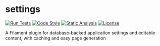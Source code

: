 # settings

[![Run Tests](https://github.com/huythang304/settings/actions/workflows/tests.yml/badge.svg)](https://github.com/huythang304/settings/actions/workflows/tests.yml)
[![Code Style](https://github.com/huythang304/settings/actions/workflows/code-style.yml/badge.svg)](https://github.com/huythang304/settings/actions/workflows/code-style.yml)
[![Static Analysis](https://github.com/huythang304/settings/actions/workflows/static-analysis.yml/badge.svg)](https://github.com/huythang304/settings/actions/workflows/static-analysis.yml)
[![License](https://img.shields.io/packagist/l/huythang304/settings)](https://packagist.org/packages/huythang304/settings)

A Filament plugin for database-backed application settings and editable content, with caching and easy page generation
